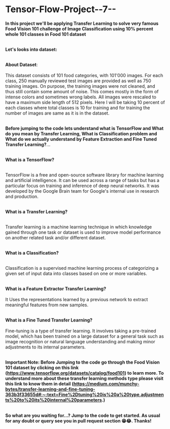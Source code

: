 # Tensor-Flow-Project--7--

<table>
  
**In this project we'll be applying Transfer Learning to solve very famous Food Vision 101 challenge of Image Classification using 10% percent whole 101 classes in Food 101 dataset** <br></br>

**Let's looks into dataset:** <br></br>

**About Dataset**: <br></br>
This dataset consists of 101 food categories, with 101'000 images. For each class, 250 manually reviewed test images are provided as well as 750 training images. On purpose, the training images were not cleaned, and thus still contain some amount of noise. This comes mostly in the form of intense colors and sometimes wrong labels. All images were rescaled to have a maximum side length of 512 pixels. Here I will be taking 10 percent of each classes where total classes is 10 for training and for training the number of images are same as it is in the dataset.<br></br>

**Before jumping to the code lets understand what is TensorFlow and What do you mean by Transfer Learning, What is Classification problem and What do we actually understand by Feature Extraction and Fine Tuned Transfer Learning?**...<br></br>

**What is a TensorFlow?** <br></br>

TensorFlow is a free and open-source software library for machine learning and artificial intelligence. It can be used across a range of tasks but has a particular focus on training and inference of deep neural networks. It was developed by the Google Brain team for Google's internal use in research and production. <br></br>

**What is a Transfer Learning?** <br></br>

Transfer learning is a machine learning technique in which knowledge gained through one task or dataset is used to improve model performance on another related task and/or different dataset. <br></br>

**What is a Classification?** <br></br>

Classification is a supervised machine learning process of categorizing a given set of input data into classes based on one or more variables. <br></br>

**What is a Feature Extractor Transfer Learning?** <br></br>
It Uses the representations learned by a previous network to extract meaningful features from new samples.<br></br>

**What is a Fine Tuned Transfer Learning?** <br></br>
Fine-tuning is a type of transfer learning. It involves taking a pre-trained model, which has been trained on a large dataset for a general task such as image recognition or natural language understanding and making minor adjustments to its internal parameters.<br></br>


**Important Note: Before Jumping to the code go through the Food Vision 101 dataset by clicking on this link (https://www.tensorflow.org/datasets/catalog/food101) to learn more. To understand more about these transfer learning methods type please visit this link to know them in detail (https://medium.com/munchy-bytes/transfer-learning-and-fine-tuning-363b3f33655d#:~:text=Fine%2Dtuning%20is%20a%20type,adjustments%20to%20its%20internal%20parameters.)**

</table>

**So what are you waiting for...? Jump to the code to get started. As usual for any doubt or query see you in pull request section 😁😂. Thanks!**


